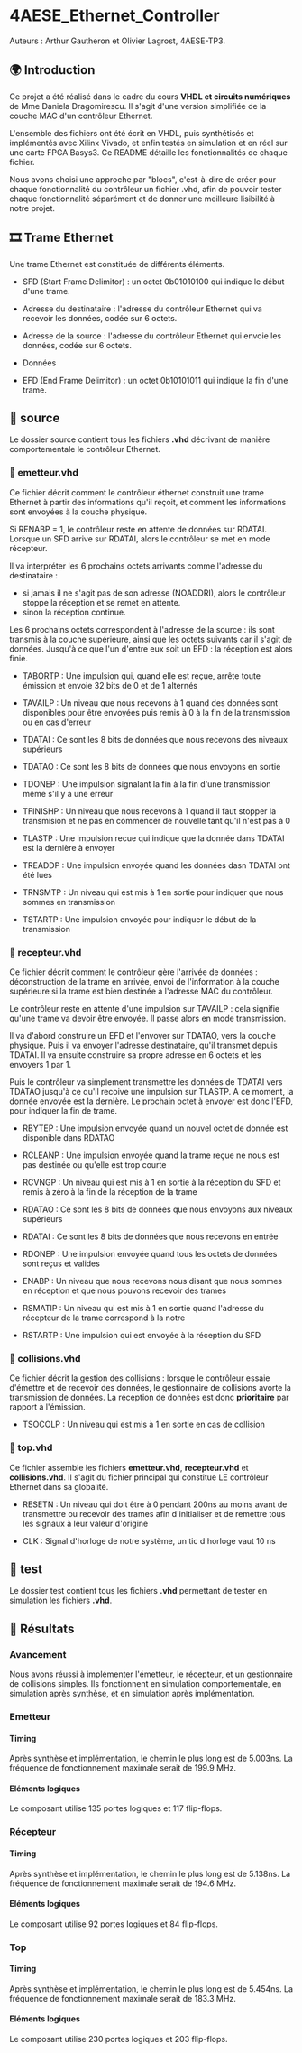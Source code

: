 # 4AESE_Ethernet_Controller

Auteurs : Arthur Gautheron et Olivier Lagrost, 4AESE-TP3.

## 🌍 Introduction
Ce projet a été réalisé dans le cadre du cours **VHDL et circuits numériques** de Mme Daniela Dragomirescu. Il s'agit d'une version simplifiée de la couche MAC d'un contrôleur Ethernet. 

L'ensemble des fichiers ont été écrit en VHDL, puis synthétisés et implémentés avec Xilinx Vivado, et enfin testés en simulation et en réel sur une carte FPGA Basys3. Ce README détaille les fonctionnalités de chaque fichier.

Nous avons choisi une approche par "blocs", c'est-à-dire de créer pour chaque fonctionnalité du contrôleur un fichier .vhd, afin de pouvoir tester chaque fonctionnalité séparément et de donner une meilleure lisibilité à notre projet.

## 🎞️ Trame Ethernet

Une trame Ethernet est constituée de différents éléments.

- SFD (Start Frame Delimitor) : un octet 0b01010100 qui indique le début d'une trame.

- Adresse du destinataire : l'adresse du contrôleur Ethernet qui va recevoir les données, codée sur 6 octets.

- Adresse de la source : l'adresse du contrôleur Ethernet qui envoie les données, codée sur 6 octets.

- Données

- EFD  (End Frame Delimitor) : un octet 0b10101011 qui indique la fin d'une trame.

## 📁 source
Le dossier source contient tous les fichiers **.vhd** décrivant de manière comportementale le contrôleur Ethernet.

### 📄 emetteur.vhd
Ce fichier décrit comment le contrôleur éthernet construit une trame Ethernet à partir des informations qu'il reçoit, et comment les informations sont envoyées à la couche physique. 

Si RENABP = 1, le contrôleur reste en attente de données sur RDATAI. Lorsque un SFD arrive sur RDATAI, alors le contrôleur se met en mode récepteur.

Il va interpréter les 6 prochains octets arrivants comme l'adresse du destinataire : 
- si jamais il ne s'agit pas de son adresse (NOADDRI), alors le contrôleur stoppe la réception et se remet en attente.
- sinon la réception continue.

Les 6 prochains octets correspondent à l'adresse de la source : ils sont transmis à la couche supérieure, ainsi que les octets suivants car il s'agit de données. Jusqu'à ce que l'un d'entre eux soit un EFD : la réception est alors finie.

- TABORTP : Une impulsion qui, quand elle est reçue, arrête toute émission et envoie 32 bits de 0 et de 1 alternés

- TAVAILP : Un niveau que nous recevons à 1 quand des données sont disponibles pour être envoyées puis remis à 0 à la fin de la transmission ou en cas d'erreur

- TDATAI : Ce sont les 8 bits de données que nous recevons des niveaux supérieurs

- TDATAO : Ce sont les 8 bits de données que nous envoyons en sortie

- TDONEP : Une impulsion signalant la fin à la fin d'une transmission même s'il y a une erreur

- TFINISHP : Un niveau que nous recevons à 1 quand il faut stopper la transmision et ne pas en commencer de nouvelle tant qu'il n'est pas à 0

- TLASTP : Une impulsion recue qui indique que la donnée dans TDATAI est la dernière à envoyer

- TREADDP : Une impulsion envoyée quand les données dasn TDATAI ont été lues

- TRNSMTP : Un niveau qui est mis à 1 en sortie pour indiquer que nous sommes en transmission 

- TSTARTP : Une impulsion envoyée pour indiquer le début de la transmission 

### 📄 recepteur.vhd
Ce fichier décrit comment le contrôleur gère l'arrivée de données : déconstruction de la trame en arrivée, envoi de l'information à la couche supérieure si la trame est bien destinée à l'adresse MAC du contrôleur.

Le contrôleur reste en attente d'une impulsion sur TAVAILP : cela signifie qu'une trame va devoir être envoyée. Il passe alors en mode transmission.

Il va d'abord construire un EFD et l'envoyer sur TDATAO, vers la couche physique. Puis il va envoyer l'adresse destinataire, qu'il transmet depuis TDATAI. Il va ensuite construire sa propre adresse en 6 octets et les envoyers 1 par 1.
 
Puis le contrôleur va simplement transmettre les données de TDATAI vers TDATAO jusqu'à ce qu'il recoive une impulsion sur TLASTP. 
A ce moment, la donnée envoyée est la dernière. Le prochain octet à envoyer est donc l'EFD, pour indiquer la fin de trame.

- RBYTEP : Une impulsion envoyée quand un nouvel octet de donnée est disponible dans RDATAO

- RCLEANP : Une impulsion envoyée quand la trame reçue ne nous est pas destinée ou qu'elle est trop courte

- RCVNGP : Un niveau qui est mis à 1 en sortie à la réception du SFD et remis à zéro à la fin de la réception de la trame

- RDATAO : Ce sont les 8 bits de données que nous envoyons aux niveaux supérieurs

- RDATAI : Ce sont les 8 bits de données que nous recevons en entrée

- RDONEP : Une impulsion envoyée quand tous les octets de données sont reçus et valides

- ENABP : Un niveau que nous recevons nous disant que nous sommes en réception et que nous pouvons recevoir des trames

- RSMATIP : Un niveau qui est mis à 1 en sortie quand l'adresse du récepteur de la trame correspond à la notre

- RSTARTP : Une impulsion qui est envoyée à la réception du SFD 

### 📄 collisions.vhd
Ce fichier décrit la gestion des collisions : lorsque le contrôleur essaie d'émettre et de recevoir des données, le gestionnaire de collisions avorte la transmission de données. La réception de données est donc **prioritaire** par rapport à l'émission.

- TSOCOLP : Un niveau qui est mis à 1 en sortie en cas de collision

### 📄 top.vhd
Ce fichier assemble les fichiers **emetteur.vhd**, **recepteur.vhd** et **collisions.vhd**. Il s'agit du fichier principal qui constitue LE contrôleur Ethernet dans sa globalité.

- RESETN : Un niveau qui doit être à 0 pendant 200ns au moins avant de transmettre ou recevoir des trames afin d'initialiser et de remettre tous les signaux à leur valeur d'origine

- CLK : Signal d'horloge de notre système, un tic d'horloge vaut 10 ns 

## 📁 test
Le dossier test contient tous les fichiers **.vhd** permettant de tester en simulation les fichiers **.vhd**.

## 🧪 Résultats

### Avancement

Nous avons réussi à implémenter l'émetteur, le récepteur, et un gestionnaire de collisions simples. Ils fonctionnent en simulation comportementale, en simulation après synthèse, et en simulation après implémentation.

### Emetteur

#### Timing

Après synthèse et implémentation, le chemin le plus long est de 5.003ns. La fréquence de fonctionnement maximale serait de 199.9 MHz.

#### Eléments logiques 

Le composant utilise 135 portes logiques et 117 flip-flops.

### Récepteur

#### Timing

Après synthèse et implémentation, le chemin le plus long est de 5.138ns. La fréquence de fonctionnement maximale serait de 194.6 MHz.

#### Eléments logiques 

Le composant utilise 92 portes logiques et 84 flip-flops.

### Top

#### Timing

Après synthèse et implémentation, le chemin le plus long est de 5.454ns. La fréquence de fonctionnement maximale serait de 183.3 MHz.

#### Eléments logiques 

Le composant utilise 230 portes logiques et 203 flip-flops.



